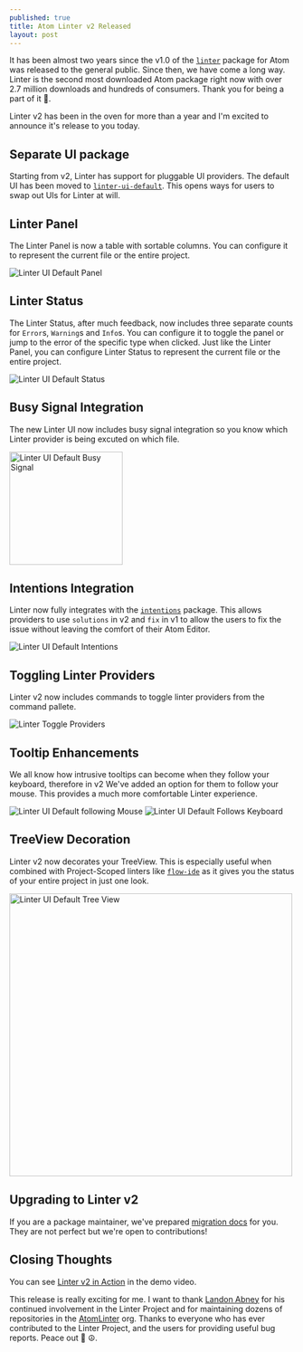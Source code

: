 ```yaml
---
published: true
title: Atom Linter v2 Released
layout: post
---
```


It has been almost two years since the v1.0 of the [`linter`][] package for Atom was released to the general public. Since then, we have come a long way. Linter is the second most downloaded Atom package right now with over 2.7 million downloads and hundreds of consumers. Thank you for being a part of it 🙇.

Linter v2 has been in the oven for more than a year and I'm excited to announce it's release to you today.

## Separate UI package

Starting from v2, Linter has support for pluggable UI providers. The default UI has been moved to [`linter-ui-default`][]. This opens ways for users to swap out UIs for Linter at will.

## Linter Panel

The Linter Panel is now a table with sortable columns. You can configure it to represent the current file or the entire project.

![Linter UI Default Panel](https://cloud.githubusercontent.com/assets/4278113/23875411/29906274-085b-11e7-88f9-a1c05a18d7eb.gif)

## Linter Status

The Linter Status, after much feedback, now includes three separate counts for `Error`s, `Warning`s and `Info`s. You can configure it to toggle the panel or jump to the error of the specific type when clicked. Just like the Linter Panel, you can configure Linter Status to represent the current file or the entire project.

<img alt="Linter UI Default Status" src="https://cloud.githubusercontent.com/assets/4278113/23875588/e4580544-085b-11e7-84c7-df6cc9725b0f.gif" />

## Busy Signal Integration

The new Linter UI now includes busy signal integration so you know which Linter provider is being excuted on which file.

<img alt="Linter UI Default Busy Signal" height="200" src="https://cloud.githubusercontent.com/assets/4278113/23875763/5c738c6a-085c-11e7-8d72-5b73f9306650.gif" />

## Intentions Integration

Linter now fully integrates with the [`intentions`][] package. This allows providers to use `solutions` in v2 and `fix` in v1 to allow the users to fix the issue without leaving the comfort of their Atom Editor.

<img alt="Linter UI Default Intentions" src="https://cloud.githubusercontent.com/assets/4278113/23875866/cdd051fe-085c-11e7-81c9-89fa59456891.gif" />

## Toggling Linter Providers

Linter v2 now includes commands to toggle linter providers from the command pallete.

<img alt="Linter Toggle Providers" src="https://cloud.githubusercontent.com/assets/4278113/23630039/56e760a4-02db-11e7-9b9b-0d8321a4ac4c.gif" />

## Tooltip Enhancements

We all know how intrusive tooltips can become when they follow your keyboard, therefore in v2 We've added an option for them to follow your mouse. This provides a much more comfortable Linter experience.

<img alt="Linter UI Default following Mouse" src="https://cloud.githubusercontent.com/assets/4278113/23876163/ebec18ca-085d-11e7-9137-b7a2c6ff6a14.gif" />
<img alt="Linter UI Default Follows Keyboard" src="https://cloud.githubusercontent.com/assets/4278113/23876225/3f5d8a98-085e-11e7-8c4f-171b8aa46367.gif" />

## TreeView Decoration

Linter v2 now decorates your TreeView. This is especially useful when combined with Project-Scoped linters like [`flow-ide`][] as it gives you the status of your entire project in just one look.

<img alt="Linter UI Default Tree View" height="500" src="https://cloud.githubusercontent.com/assets/4278113/23876314/b29a88a8-085e-11e7-98ef-33e57fbf12c9.gif" />

## Upgrading to Linter v2

If you are a package maintainer, we've prepared [migration docs](https://github.com/steelbrain/linter/tree/master/docs#migration-guides) for you. They are not perfect but we're open to contributions!

## Closing Thoughts

You can see [Linter v2 in Action](https://www.youtube.com/watch?v=Ek7p49sf8Eo) in the demo video.

This release is really exciting for me. I want to thank [Landon Abney](https://github.com/Arcanemagus) for his continued involvement in the Linter Project and for maintaining dozens of repositories in the [AtomLinter](https://github.com/AtomLinter) org. Thanks to everyone who has ever contributed to the Linter Project, and the users for providing useful bug reports. Peace out 👋 ☮.


[`linter`]:https://atom.io/packages/linter
[`linter-ui-default`]:https://atom.io/packages/linter-ui-default
[`intentions`]:https://atom.io/packages/intentions
[`flow-ide`]:https://atom.io/packages/flow-ide
